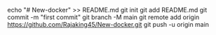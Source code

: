 echo "# New-docker" >> README.md
git init
git add README.md
git commit -m "first commit"
git branch -M main
git remote add origin https://github.com/Rajaking45/New-docker.git
git push -u origin main